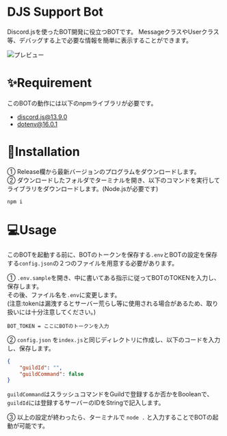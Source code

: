 
# DJS Support Bot
Discord.jsを使ったBOT開発に役立つBOTです。
MessageクラスやUserクラス等、デバッグする上で必要な情報を簡単に表示することができます。  

![プレビュー](https://cdn.discordapp.com/attachments/958791423161954445/1005697363626704896/unknown.png)  

# ✨Requirement
このBOTの動作には以下のnpmライブラリが必要です。

* discord.js@13.9.0
* dotenv@16.0.1

# 🔮Installation
① Release欄から最新バージョンのプログラムをダウンロードします。  
② ダウンロードしたフォルダでターミナルを開き、以下のコマンドを実行してライブラリをダウンロードします。(Node.jsが必要です)
```npm
npm i
```

# 💻Usage
このBOTを起動する前に、BOTのトークンを保存する`.env`とBOTの設定を保存する`config.json`の２つのファイルを用意する必要があります。

① `.env.sample`を開き、中に書いてある指示に従ってBOTのTOKENを入力し、保存します。  
その後、ファイル名を`.env`に変更します。  
(注意:tokenは漏洩するとサーバー荒らし等に使用される場合があるため、取り扱いには十分注意してください。)
```
BOT_TOKEN = ここにBOTのトークンを入力
```
② `config.json` を`index.js`と同じディレクトリに作成し、以下のコードを入力し、保存します。
```json
{
    "guildId": "",
    "guildCommand": false
}
```
`guildCommand`はスラッシュコマンドをGuildで登録するか否かをBooleanで、`guildId`には登録するサーバーのIDをStringで記入します。

③ 以上の設定が終わったら、ターミナルで `node .` と入力することでBOTの起動が可能です。